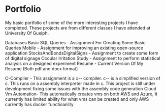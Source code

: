 # Portfolio
My basic portfolio of some of the more interesting projects I have completed. These projects are from different classes I have attended at University Of Guelph.

Databases Basic SQL Queries - Assignment For Creating Some Basic Queries
Mobile - Assignment for improving an existing open-source application
StocksAndBondsDigitalSigns - Assignment to create some form of digital signage
Occular Irritation Study - Assignment to perform statistical analysis on a designed experiment
Resume - Current Version Of My Resume (Both pdf and docx format)

C-Compiler - This assignment is a c-- compiler. c-- is a simplified version of c. This runs on a assembly interpreter made in c. This project is still under development fixing some issues with the assembly code generation
Cloud Vm Automation-  This automatically creates vms on both AWS and Azure, It currently has limited ability for what vms can be created and only AWS currently has docker functioanlity
